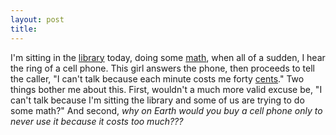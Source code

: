 ```yaml
---
layout: post
title: 
---
```


I'm sitting in the <a href="http://www.library.nwu.edu">library</a> today, doing some <a href="http://math.nwu.edu">math</a>, when all of a sudden, I hear the ring of a cell phone. This girl answers the phone, then proceeds to tell the caller, "I can't talk because each minute costs me forty <a href="http://www.ustreas.gov/">cents</a>." Two things bother me about this. First, wouldn't a much more valid excuse be, "I can't talk because I'm sitting the library and some of us are trying to do some math?" And second, <i>why on Earth would you buy a cell phone only to never use it because it costs too much???</i>
